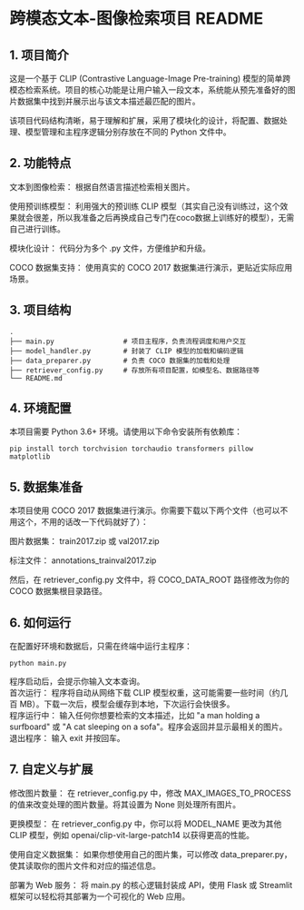 # 跨模态文本-图像检索项目 README
## 1. 项目简介
这是一个基于 CLIP (Contrastive Language-Image Pre-training) 模型的简单跨模态检索系统。项目的核心功能是让用户输入一段文本，系统能从预先准备好的图片数据集中找到并展示出与该文本描述最匹配的图片。

该项目代码结构清晰，易于理解和扩展，采用了模块化的设计，将配置、数据处理、模型管理和主程序逻辑分别存放在不同的 Python 文件中。

## 2. 功能特点
文本到图像检索： 根据自然语言描述检索相关图片。

使用预训练模型： 利用强大的预训练 CLIP 模型（其实自己没有训练过，这个效果就会很差，所以我准备之后再换成自己专门在coco数据上训练好的模型），无需自己进行训练。

模块化设计： 代码分为多个 .py 文件，方便维护和升级。


COCO 数据集支持： 使用真实的 COCO 2017 数据集进行演示，更贴近实际应用场景。

## 3. 项目结构
```
.
├── main.py                 # 项目主程序，负责流程调度和用户交互
├── model_handler.py        # 封装了 CLIP 模型的加载和编码逻辑
├── data_preparer.py        # 负责 COCO 数据集的加载和处理
├── retriever_config.py     # 存放所有项目配置，如模型名、数据路径等
└── README.md
```
## 4. 环境配置
本项目需要 Python 3.6+ 环境。请使用以下命令安装所有依赖库：
```
pip install torch torchvision torchaudio transformers pillow matplotlib
```

## 5. 数据集准备
本项目使用 COCO 2017 数据集进行演示。你需要下载以下两个文件（也可以不用这个，不用的话改一下代码就好了）：

图片数据集： train2017.zip 或 val2017.zip

标注文件： annotations_trainval2017.zip

然后，在 retriever_config.py 文件中，将 COCO_DATA_ROOT 路径修改为你的 COCO 数据集根目录路径。

## 6. 如何运行
在配置好环境和数据后，只需在终端中运行主程序：
```
python main.py
```
程序启动后，会提示你输入文本查询。
\
首次运行： 程序将自动从网络下载 CLIP 模型权重，这可能需要一些时间（约几百 MB）。下载一次后，模型会缓存到本地，下次运行会快很多。
\
程序运行中： 输入任何你想要检索的文本描述，比如 "a man holding a surfboard" 或 "A cat sleeping on a sofa"。程序会返回并显示最相关的图片。
\
退出程序： 输入 exit 并按回车。

## 7. 自定义与扩展
修改图片数量： 在 retriever_config.py 中，修改 MAX_IMAGES_TO_PROCESS 的值来改变处理的图片数量。将其设置为 None 则处理所有图片。

更换模型： 在 retriever_config.py 中，你可以将 MODEL_NAME 更改为其他 CLIP 模型，例如 openai/clip-vit-large-patch14 以获得更高的性能。

使用自定义数据集： 如果你想使用自己的图片集，可以修改 data_preparer.py，使其读取你的图片文件和对应的描述信息。

部署为 Web 服务： 将 main.py 的核心逻辑封装成 API，使用 Flask 或 Streamlit 框架可以轻松将其部署为一个可视化的 Web 应用。
